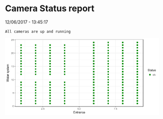 Camera Status report
================
12/06/2017 - 13:45:17

    All cameras are up and running

![](camreport_files/figure-markdown_github/unnamed-chunk-2-1.png)
